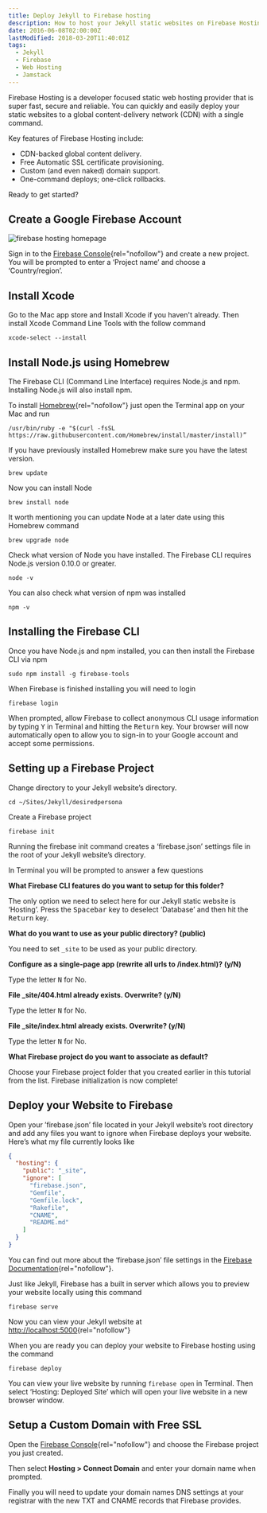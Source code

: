 ```yaml
---
title: Deploy Jekyll to Firebase hosting
description: How to host your Jekyll static websites on Firebase Hosting. Deploy your blog to a global content-delivery network (CDN) with a single command.
date: 2016-06-08T02:00:00Z
lastModified: 2018-03-20T11:40:01Z
tags: 
  - Jekyll
  - Firebase
  - Web Hosting
  - Jamstack
---
```


Firebase Hosting is a developer focused static web hosting provider that is super fast, secure and reliable. You can quickly and easily deploy your static websites to a global content-delivery network (CDN) with a single command.

Key features of Firebase Hosting include:

- CDN-backed global content delivery.
- Free Automatic SSL certificate provisioning.
- Custom (and even naked) domain support.
- One-command deploys; one-click rollbacks.

Ready to get started?

## Create a Google Firebase Account

![firebase hosting homepage](/assets/images/firebase-hosting.png "Firebase homepage")

Sign in to the [Firebase Console](https://firebase.google.com){rel="nofollow"} and create a new project. You will be prompted to enter a ‘Project name’ and choose a ‘Country/region’.

## Install Xcode
Go to the Mac app store and Install Xcode if you haven't already. Then install Xcode Command Line Tools with the follow command


```shell
xcode-select --install
```

## Install Node.js using Homebrew

The Firebase CLI (Command Line Interface) requires Node.js and npm. Installing Node.js will also install npm.

To install [Homebrew](https://brew.sh){rel="nofollow"} just open the Terminal app on your Mac and run

```shell
/usr/bin/ruby -e "$(curl -fsSL https://raw.githubusercontent.com/Homebrew/install/master/install)”
```

If you have previously installed Homebrew make sure you have the latest version.

```shell
brew update
```

Now you can install Node

```shell
brew install node
```

It worth mentioning you can update Node at a later date using this Homebrew command

```shell
brew upgrade node
```

Check what version of Node you have installed. The Firebase CLI requires Node.js version 0.10.0 or greater.

```shell
node -v
```

You can also check what version of npm was installed

```shell
npm -v
```

## Installing the Firebase CLI
Once you have Node.js and npm installed, you can then install the Firebase CLI via npm

```shell
sudo npm install -g firebase-tools
```

When Firebase is finished installing you will need to login

```shell
firebase login
```

When prompted, allow Firebase to collect anonymous CLI usage information by typing <kbd>Y</kbd> in Terminal and hitting the <kbd>Return</kbd> key. Your browser will now automatically open to allow you to sign-in  to your Google account and accept some permissions.

## Setting up a Firebase Project

Change directory to your Jekyll website’s directory.

```shell
cd ~/Sites/Jekyll/desiredpersona
```

Create a Firebase project

```shell
firebase init
```

Running the firebase init command creates a ‘firebase.json’ settings file in the root of your Jekyll website’s directory.

In Terminal you will be prompted to answer a few questions

**What Firebase CLI features do you want to setup for this folder?**

The only option we need to select here for our Jekyll static website is ‘Hosting’. Press the <kbd>Spacebar</kbd> key to deselect ‘Database’ and then hit the <kbd>Return</kbd> key.

**What do you want to use as your public directory? (public)**

You need to set `_site` to be used as your public directory.

**Configure as a single-page app (rewrite all urls to /index.html)? (y/N)**

Type the letter <kbd>N</kbd> for No.

**File _site/404.html already exists. Overwrite? (y/N)**

Type the letter <kbd>N</kbd> for No.

**File _site/index.html already exists. Overwrite? (y/N)**

Type the letter <kbd>N</kbd> for No.

**What Firebase project do you want to associate as default?**

Choose your Firebase project folder that you created earlier in this tutorial from the list. Firebase initialization is now complete!


## Deploy your Website to Firebase

Open your ’firebase.json’ file located in your Jekyll website’s root directory and add any files you want to ignore when Firebase deploys your website. Here’s what my file currently looks like

```json
{
  "hosting": {
    "public": "_site",
    "ignore": [
      "firebase.json",
      "Gemfile",
      "Gemfile.lock",
      "Rakefile",
      "CNAME",
      "README.md"
    ]
  }
}
```

You can find out more about the ‘firebase.json’ file settings in the [Firebase Documentation](https://firebase.google.com/docs/hosting/full-config#section-firebase-json){rel="nofollow"}.


Just like Jekyll, Firebase has a built in server which allows you to preview your website locally using this command

```shell
firebase serve
```

Now you can view your Jekyll website at [http://localhost:5000](http://localhost:5000){rel="nofollow"}

When you are ready you can deploy your website to Firebase hosting using the command

```shell
firebase deploy
```

You can view your live website by running `firebase open` in Terminal. Then select ‘Hosting: Deployed Site’ which will open your live website in a new browser window.

## Setup a Custom Domain with Free SSL
Open the [Firebase Console](https://console.firebase.google.com){rel="nofollow"} and choose the Firebase project you just created.

Then select **Hosting > Connect Domain** and enter your domain name when prompted.

Finally you will need to update your domain names DNS settings at your registrar with the new TXT and CNAME records that Firebase provides.

